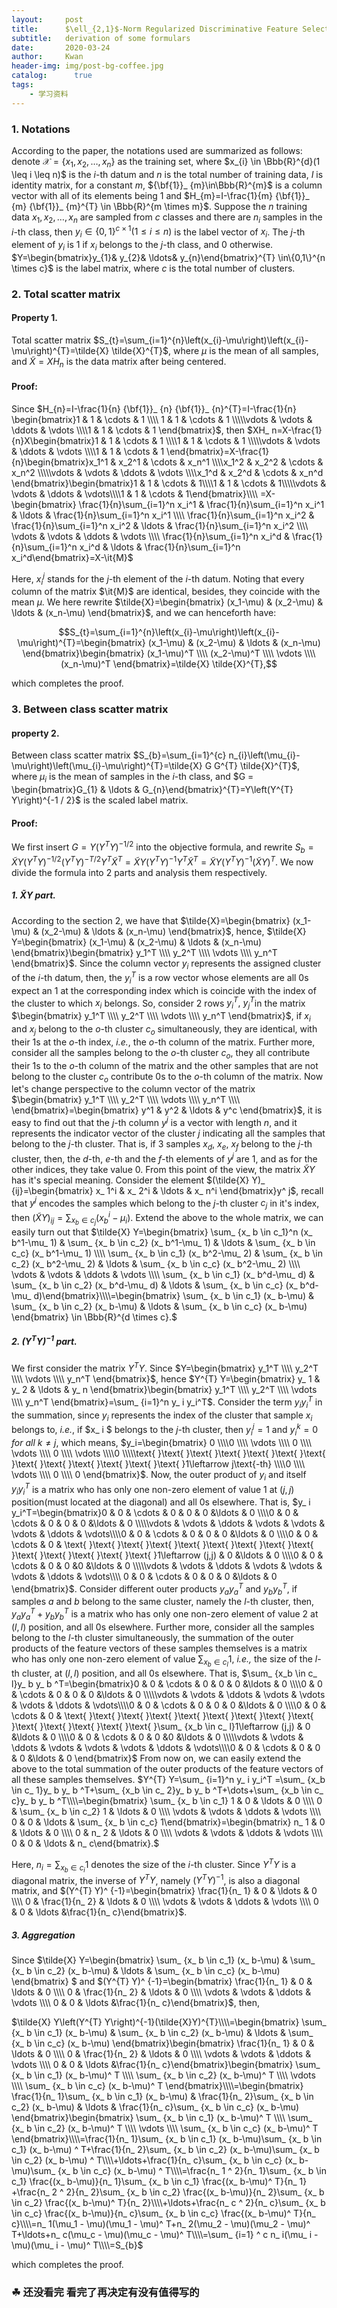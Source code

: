 ```yaml
---
layout:     post
title:      $\ell_{2,1}$-Norm Regularized Discriminative Feature Selection for Unsupervised Learning
subtitle:   derivation of some formulars
date:       2020-03-24
author:     Kwan
header-img: img/post-bg-coffee.jpg
catalog: 	  true
tags:
    - 学习资料
---
```


### 1. Notations
According to the paper, the notations used are summarized as follows: denote $\mathcal{X}=\left \lbrace x_{1}, x_{2}, \ldots, x_{n}\right\rbrace$ as the training set, where $x_{i} \in \Bbb{R}^{d}(1 \leq i \leq n)$ is the $i$-th datum and $n$ is the total number of training data, $I$ is identity matrix, for a constant $m$, ${\bf{1}}_ {m}\in\Bbb{R}^{m}$ is a column vector with all of its elements being 1 and $H_{m}=I-\frac{1}{m} {\bf{1}}_ {m} {\bf{1}}_ {m}^{T} \in \Bbb{R}^{m \times m}$. Suppose the $n$ training data $x_{1}, x_{2}, \ldots, x_{n}$ are sampled from $c$ classes and there are $n_i$ samples in the $i$-th class, then $y_{i} \in\{0,1\}^{c \times 1}(1 \leq i \leq n)$ is the label vector of $x_i$. The $j$-th element of $y_i$ is 1 if $x_i$ belongs to the $j$-th class, and 0 otherwise. $Y=\begin{bmatrix}y_{1}& y_{2}& \ldots& y_{n}\end{bmatrix}^{T} \in\{0,1\}^{n \times c}$ is the label matrix, where $c$ is the total number of clusters.

### 2. Total scatter matrix

#### Property 1. 

Total scatter matrix $S_{t}=\sum_{i=1}^{n}\left(x_{i}-\mu\right)\left(x_{i}-\mu\right)^{T}=\tilde{X} \tilde{X}^{T}$, where $\mu$ is the mean of all samples, and $\tilde{X}=X H_{n}$ is the data matrix after being centered.

#### Proof: 

Since $H_{n}=I-\frac{1}{n} {\bf{1}}_ {n} {\bf{1}}_ {n}^{T}=I-\frac{1}{n}
\begin{bmatrix}1      & 1      & \cdots & 1      \\\\ 1      & 1      & \cdots & 1      \\\\\vdots & \vdots & \ddots & \vdots \\\\1      & 1      & \cdots & 1      \end{bmatrix}$, then $XH_ n=X-\frac{1}{n}X\begin{bmatrix}1      & 1      & \cdots & 1      \\\\1      & 1      & \cdots & 1      \\\\\vdots & \vdots & \ddots & \vdots \\\\1      & 1      & \cdots & 1      \end{bmatrix}=X-\frac{1}{n}\begin{bmatrix}x_1^1      & x_2^1      & \cdots & x_n^1      \\\\x_1^2      & x_2^2      & \cdots & x_n^2      \\\\\vdots & \vdots & \ddots & \vdots \\\\x_1^d      & x_2^d      & \cdots & x_n^d      \end{bmatrix}\begin{bmatrix}1      & 1      & \cdots & 1\\\\1      & 1      & \cdots & 1\\\\\vdots & \vdots & \ddots & \vdots\\\\1      & 1      & \cdots & 1\end{bmatrix}\\\\ =X-\begin{bmatrix} \frac{1}{n}\sum_{i=1}^n x_i^1 & \frac{1}{n}\sum_{i=1}^n x_i^1 & \ldots & \frac{1}{n}\sum_{i=1}^n x_i^1 \\\\  \frac{1}{n}\sum_{i=1}^n x_i^2 & \frac{1}{n}\sum_{i=1}^n x_i^2 & \ldots & \frac{1}{n}\sum_{i=1}^n x_i^2 \\\\ \vdots & \vdots & \ddots & \vdots \\\\  \frac{1}{n}\sum_{i=1}^n x_i^d & \frac{1}{n}\sum_{i=1}^n x_i^d & \ldots & \frac{1}{n}\sum_{i=1}^n x_i^d\end{bmatrix}=X-\it{M}$ 

Here, $x_i^j$ stands for the $j$-th element of the $i$-th datum. Noting that every column of the matrix $\it{M}$  are identical, besides, they coincide with the mean $\mu$. We here rewrite $\tilde{X}=\begin{bmatrix} (x_1-\mu) & (x_2-\mu) & \ldots & (x_n-\mu)   \end{bmatrix}$, and we can henceforth have:

$$S_{t}=\sum_{i=1}^{n}\left(x_{i}-\mu\right)\left(x_{i}-\mu\right)^{T}=\begin{bmatrix} (x_1-\mu) & (x_2-\mu) & \ldots & (x_n-\mu)   \end{bmatrix}\begin{bmatrix} (x_1-\mu)^T \\\\ (x_2-\mu)^T \\\\ \vdots \\\\ (x_n-\mu)^T   \end{bmatrix}=\tilde{X} \tilde{X}^{T},$$

which completes the proof.







### 3. Between class scatter matrix

#### property 2.

Between class scatter matrix $S_{b}=\sum_{i=1}^{c} n_{i}\left(\mu_{i}-\mu\right)\left(\mu_{i}-\mu\right)^{T}=\tilde{X} G G^{T} \tilde{X}^{T}$, where $\mu_i$ is the mean of samples in the $i$-th class, and $G = \begin{bmatrix}G_{1} & \ldots &     G_{n}\end{bmatrix}^{T}=Y\left(Y^{T} Y\right)^{-1 / 2}$ is the scaled label matrix.

#### Proof:

We first insert $G =Y\left(Y^{T} Y\right)^{-1 / 2}$ into the objective formula, and rewrite $S_{b}=\tilde{X} Y\left(Y^{T} Y\right)^{-1 / 2} \left(Y^{T} Y\right)^{-T / 2}Y^{T} \tilde{X}^{T}=\tilde{X} Y\left(Y^{T} Y\right)^{-1}Y^{T} \tilde{X}^{T}=\tilde{X} Y\left(Y^{T} Y\right)^{-1}(\tilde{X}Y)^{T}$. We now divide the formula into 2 parts and analysis them respectively.

##### 1. $\tilde{X} Y$ part.

According to the section 2, we have that $\tilde{X}=\begin{bmatrix} (x_1-\mu) & (x_2-\mu) & \ldots & (x_n-\mu)   \end{bmatrix}$, hence, $\tilde{X} Y=\begin{bmatrix} (x_1-\mu) & (x_2-\mu) & \ldots & (x_n-\mu)   \end{bmatrix}\begin{bmatrix} y_1^T \\\\ y_2^T \\\\ \vdots \\\\ y_n^T   \end{bmatrix}$. Since the column vector $y_i$ represents the assigned cluster of the $i$-th datum, then, the $y_i^T$ is a row vector whose elements are all 0s expect an 1 at the corresponding index which is coincide with the index of the cluster to which $x_i$ belongs. So, consider 2 rows $y_i^T,~y_j^T$in the matrix $\begin{bmatrix} y_1^T \\\\ y_2^T \\\\ \vdots \\\\ y_n^T   \end{bmatrix}$,  if $x_i$ and $x_j$ belong to the $o$-th cluster $c_o$ simultaneously, they are identical, with their 1s at the $o$-th index, *i.e.*, the $o$-th column of the matrix. Further more, consider all the samples belong to the $o$-th cluster $c_o$, they all contribute their 1s to the $o$-th column of the matrix and the other samples that are not belong to the cluster $c_o$ contribute 0s to the $o$-th column of the matrix. Now let's change perspective to the column vector of the matrix $\begin{bmatrix} y_1^T \\\\ y_2^T \\\\ \vdots \\\\ y_n^T \\\\  \end{bmatrix}=\begin{bmatrix} y^1 & y^2 & \ldots & y^c   \end{bmatrix}$, it is easy to find out that the $j$-th column $y^j$ is a vector with length $n$, and it represents the indicator vector of the cluster $j$ indicating all the samples that belong to the $j$-th cluster. That is, if 3 samples $x_d,~x_e,~x_f$ belong to the $j$-th cluster, then, the $d$-th, $e$-th and the $f$-th elements of $y^j$ are 1, and as for the other indices, they take value 0. From this point of the view, the matrix $\tilde{X} Y$ has it's special meaning. Consider the element $(\tilde{X} Y)_ {ij}=\begin{bmatrix} x_ 1^i & x_ 2^i & \ldots & x_ n^i   \end{bmatrix}y^ j$, recall that $y^ j$ encodes the samples which belong to the $j$-th cluster $c_j$ in it's index, then $(\tilde{X} Y)_ {ij}=\sum_ {x_ b \in c_j}(x_ b^i-\mu_ i)$. Extend the above to the whole matrix, we can easily turn out that $\tilde{X} Y=\begin{bmatrix} \sum_ {x_ b \in c_1}^n (x_ b^1-\mu_ 1) & \sum_ {x_ b \in c_2} (x_ b^1-\mu_ 1) & \ldots & \sum_ {x_ b \in c_c} (x_ b^1-\mu_ 1) \\\\  \sum_ {x_ b \in c_1} (x_ b^2-\mu_ 2) & \sum_ {x_ b \in c_2} (x_ b^2-\mu_ 2) & \ldots & \sum_ {x_ b \in c_c} (x_ b^2-\mu_ 2) \\\\ \vdots & \vdots & \ddots & \vdots \\\\  \sum_ {x_ b \in c_1} (x_ b^d-\mu_ d) & \sum_ {x_ b \in c_2} (x_ b^d-\mu_ d) & \ldots & \sum_ {x_ b \in c_c} (x_ b^d-\mu_ d)\end{bmatrix}\\\\=\begin{bmatrix} \sum_ {x_ b \in c_1} (x_ b-\mu) & \sum_ {x_ b \in c_2} (x_ b-\mu) & \ldots & \sum_ {x_ b \in c_c} (x_ b-\mu)   \end{bmatrix} \in \Bbb{R}^{d \times c}.$ 

##### 2. $\left(Y^{T} Y\right)^{-1}$ part.

We first consider the matrix $Y^{T} Y$. Since $Y=\begin{bmatrix} y_1^T \\\\ y_2^T \\\\ \vdots \\\\ y_n^T   \end{bmatrix}$, hence $Y^{T} Y=\begin{bmatrix} y_ 1 & y_ 2 & \ldots & y_ n   \end{bmatrix}\begin{bmatrix} y_1^T \\\\ y_2^T \\\\ \vdots \\\\ y_n^T   \end{bmatrix}=\sum_ {i=1}^n y_ i y_i^T$. Consider the term $y_ i y_i^T$ in the summation, since $y_i$ represents the index of the cluster that sample $x_ i$ belongs to, *i.e.*, if $x_ i $ belongs to the $j$-th cluster, then $y_ i^j=1$ and $y_ i^k=0\,for\text{ }all\text{ }k \neq j$, which means, $y_i=\begin{bmatrix} 0 \\\\0 \\\\ \vdots \\\\ 0 \\\\ \vdots \\\\ 0 \\\\ \vdots \\\\0 \\\\\text{ }\text{ }\text{ }\text{ }\text{ }\text{ }\text{ }\text{ }\text{ }\text{ }\text{ }\text{ }\text{ }1\leftarrow j\text{-th} \\\\0 \\\\ \vdots \\\\ 0 \\\\ 0   \end{bmatrix}$. Now, the outer product of $y_ i$ and itself $y_ i y_i^T$ is a matrix who has only one non-zero element of value 1 at $(j,j)$ position(must located at the diagonal) and all 0s elsewhere. That is, $y_ i y_i^T=\begin{bmatrix}0      & 0      & \cdots & 0 & 0 & 0 &\ldots  & 0 \\\\0      & 0      & \cdots & 0 & 0 & 0 &\ldots & 0  \\\\\vdots & \vdots & \ddots & \vdots & \vdots & \vdots & \ddots & \vdots\\\\0      & 0      & \cdots & 0 & 0 & 0  &\ldots & 0  \\\\0      & 0      & \cdots & 0 & \text{ }\text{ }\text{ }\text{ }\text{ }\text{ }\text{ }\text{ }\text{ }\text{ }\text{ }\text{ }\text{ }\text{ }1\leftarrow (j,j) & 0 &\ldots & 0    \\\\0      & 0      & \cdots & 0 & 0 &0  &\ldots & 0 \\\\\vdots & \vdots & \ddots & \vdots & \vdots & \vdots & \ddots & \vdots\\\\ 0      & 0      & \cdots & 0 & 0 & 0 &\ldots & 0   \end{bmatrix}$. Consider different outer products $y_ a y_a^T$ and $y_ b y_b^T$, if samples $a$ and $b$ belong to the same cluster, namely the $l$-th cluster, then, $y_ a y_a^T+y_ b y_b^T$ is a matrix who has only one non-zero element of value 2 at $(l,l)$ position, and all 0s elsewhere. Further more, consider all the samples belong to the $l$-th cluster simultaneously, the summation of the outer products of the feature vectors of these samples themselves is a matrix who has only one non-zero element of value $\sum_ {x_b \in c_ l}1$, *i.e.,* the size of the $l$-th cluster, at $(l,l)$ position, and all 0s elsewhere. That is, $\sum_ {x_b \in c_ l}y_ b y_ b ^T=\begin{bmatrix}0      & 0      & \cdots & 0 & 0 & 0 &\ldots  & 0 \\\\0      & 0      & \cdots & 0 & 0 & 0 &\ldots & 0  \\\\\vdots & \vdots & \ddots & \vdots & \vdots & \vdots & \ddots & \vdots\\\\0      & 0      & \cdots & 0 & 0 & 0  &\ldots & 0  \\\\0      & 0      & \cdots & 0 & \text{ }\text{ }\text{ }\text{ }\text{ }\text{ }\text{ }\text{ }\text{ }\text{ }\text{ }\text{ }\text{ }\text{ }\sum_ {x_b \in c_ l}1\leftarrow (j,j) & 0 &\ldots & 0    \\\\0      & 0      & \cdots & 0 & 0 &0  &\ldots & 0 \\\\\vdots & \vdots & \ddots & \vdots & \vdots & \vdots & \ddots & \vdots\\\\0      & 0      & \cdots & 0 & 0 & 0 &\ldots & 0   \end{bmatrix}$ From now on, we can easily extend the above to the total summation of the outer products of the feature vectors of all these samples themselves. $Y^{T} Y=\sum_ {i=1}^n y_ i y_i^T =\sum_ {x_b \in c_ 1}y_ b y_ b ^T+\sum_ {x_b \in c_ 2}y_ b y_ b ^T+\dots+\sum_ {x_b \in c_ c}y_ b y_ b ^T\\\\=\begin{bmatrix} \sum_ {x_ b \in c_1} 1 & 0 & \ldots & 0 \\\\  0 & \sum_ {x_ b \in c_2} 1 & \ldots & 0 \\\\ \vdots & \vdots & \ddots & \vdots \\\\  0 & 0 & \ldots & \sum_ {x_ b \in c_c} 1\end{bmatrix}=\begin{bmatrix} n_  1 & 0 & \ldots & 0 \\\\  0 & n_ 2 & \ldots & 0 \\\\ \vdots & \vdots & \ddots & \vdots \\\\  0 & 0 & \ldots & n_ c\end{bmatrix}.$



Here, $n_i=\sum_ {x_ b \in c_i} 1$ denotes the size of the $i$-th cluster. Since $Y^{T} Y$ is a diagonal matrix, the inverse of $Y^{T} Y$, namely $(Y^{T} Y)^ {-1}$, is also a diagonal matrix, and $(Y^{T} Y)^ {-1}=\begin{bmatrix} \frac{1}{n_  1} & 0 & \ldots & 0 \\\\  0 & \frac{1}{n_ 2} & \ldots & 0 \\\\ \vdots & \vdots & \ddots & \vdots \\\\  0 & 0 & \ldots &\frac{1}{n_ c}\end{bmatrix}$.



##### 3. Aggregation

Since $\tilde{X} Y=\begin{bmatrix} \sum_ {x_ b \in c_1} (x_ b-\mu) & \sum_ {x_ b \in c_2} (x_ b-\mu) & \ldots & \sum_ {x_ b \in c_c} (x_ b-\mu)   \end{bmatrix} $ and $(Y^{T} Y)^ {-1}=\begin{bmatrix} \frac{1}{n_  1} & 0 & \ldots & 0 \\\\  0 & \frac{1}{n_ 2} & \ldots & 0 \\\\ \vdots & \vdots & \ddots & \vdots \\\\  0 & 0 & \ldots &\frac{1}{n_ c}\end{bmatrix}$, then, 

$\tilde{X} Y\left(Y^{T} Y\right)^{-1}(\tilde{X}Y)^{T}\\\\=\begin{bmatrix} \sum_ {x_ b \in c_1} (x_ b-\mu) & \sum_ {x_ b \in c_2} (x_ b-\mu) & \ldots & \sum_ {x_ b \in c_c} (x_ b-\mu)   \end{bmatrix}\begin{bmatrix} \frac{1}{n_  1} & 0 & \ldots & 0 \\\\  0 & \frac{1}{n_ 2} & \ldots & 0 \\\\ \vdots & \vdots & \ddots & \vdots \\\\  0 & 0 & \ldots &\frac{1}{n_ c}\end{bmatrix}\begin{bmatrix} \sum_ {x_ b \in c_1} (x_ b-\mu)^ T \\\\ \sum_ {x_ b \in c_2} (x_ b-\mu)^ T \\\\ \vdots \\\\ \sum_ {x_ b \in c_c} (x_ b-\mu)^ T   \end{bmatrix}\\\\=\begin{bmatrix} \frac{1}{n_ 1}\sum_ {x_ b \in c_1} (x_ b-\mu) & \frac{1}{n_ 2}\sum_ {x_ b \in c_2} (x_ b-\mu) & \ldots & \frac{1}{n_ c}\sum_ {x_ b \in c_c} (x_ b-\mu)   \end{bmatrix}\begin{bmatrix} \sum_ {x_ b \in c_1} (x_ b-\mu)^ T \\\\ \sum_ {x_ b \in c_2} (x_ b-\mu)^ T \\\\ \vdots \\\\ \sum_ {x_ b \in c_c} (x_ b-\mu)^ T   \end{bmatrix}\\\\=\frac{1}{n_ 1}\sum_ {x_ b \in c_1} (x_ b-\mu)\sum_ {x_ b \in c_1} (x_ b-\mu) ^ T+\frac{1}{n_ 2}\sum_ {x_ b \in c_2} (x_ b-\mu)\sum_ {x_ b \in c_2} (x_ b-\mu) ^ T\\\\+\ldots+\frac{1}{n_ c}\sum_ {x_ b \in c_c} (x_ b-\mu)\sum_ {x_ b \in c_c} (x_ b-\mu) ^ T\\\\=\frac{n_ 1 ^ 2}{n_ 1}\sum_ {x_ b \in c_1} \frac{(x_ b-\mu)}{n_ 1}\sum_ {x_ b \in c_1} \frac{(x_ b-\mu)^ T}{n_ 1} +\frac{n_ 2 ^ 2}{n_ 2}\sum_ {x_ b \in c_2} \frac{(x_ b-\mu)}{n_ 2}\sum_ {x_ b \in c_2} \frac{(x_ b-\mu)^ T}{n_ 2}\\\\+\ldots+\frac{n_ c ^ 2}{n_ c}\sum_ {x_ b \in c_c} \frac{(x_ b-\mu)}{n_ c}\sum_ {x_ b \in c_c} \frac{(x_ b-\mu)^ T}{n_ c}\\\\=n_ 1(\mu_1 - \mu)(\mu_1 - \mu)^ T+n_ 2(\mu_2 - \mu)(\mu_2 - \mu)^ T+\ldots+n_ c(\mu_c - \mu)(\mu_c - \mu)^ T\\\\=\sum_ {i=1} ^ c n_ i(\mu_ i - \mu)(\mu_ i - \mu)^ T\\\\=S_{b}$

which completes the proof.

### ☘ 还没看完 看完了再决定有没有值得写的
